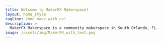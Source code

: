 ```yaml
---
title: Welcome to MakerFX Makerspace!
layout: home_style
tagline: Come make with us!
description: >
  MakerFX Makerspace is a community makerspace in South Orlando, FL.
image: /assets/img/MakerFX_with_text.png
---
```

